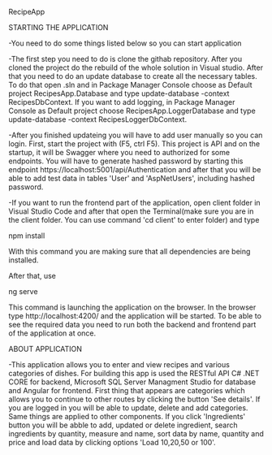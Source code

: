 RecipeApp 

STARTING THE APPLICATION 

-You need to do some things listed below so you can start application 

-The first step you need to do is clone the githab repository. After you cloned the project do the rebuild of the whole solution in Visual studio. 
After that you need to do an update database to create all the necessary tables. To do that open .sln and in Package Manager Console choose as Default project 
RecipesApp.Database and type update-database -context RecipesDbContext. If you want to add logging, in Package Manager Console as Default project choose 
RecipesApp.LoggerDatabase and type update-database -context RecipesLoggerDbContext. 

-After you finished updateing you will have to add user manually so you can login.
First, start the project with (F5, ctrl F5). This project is API and on the startup, it will be Swagger where you need to authorized 
for some endpoints. You will have to generate hashed password by starting this endpoint https://localhost:5001/api/Authentication and after that you will be able 
to add test data in tables 'User' and 'AspNetUsers', including hashed password. 

-If you want to run the frontend part of the application, open client folder in Visual Studio Code and after that open the Terminal(make sure you are in the client folder.
You can use command 'cd client' to enter folder) and type

npm install

With this command you are making sure that all dependencies are being installed.

After that, use

ng serve

This command is launching the application on the browser. In the browser type http://localhost:4200/ and the application will be started.
To be able to see the required data you need to run both the backend and frontend part of the application at once.


ABOUT APPLICATION

-This application allows you to enter and view recipes and various categories of dishes. For building this app is used the RESTful API C# .NET CORE for backend, 
Microsoft SQL Server Managment Studio for database and Angular for frontend. First thing that appears are categories which allows you to continue to other routes by 
clicking the button 'See details'. If you are logged in you will be able to update, delete and add categories. Same things are applied to other components. If you click 
'Ingredients' button you will be abble to add, updated or delete ingredient, search ingredients by quantity, measure and name, sort data by name, quantity and price 
and load data by clicking options 'Load 10,20,50 or 100'. 









